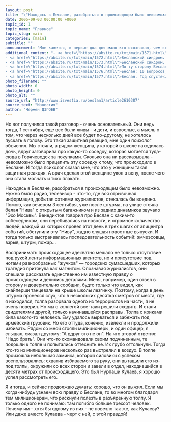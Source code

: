 ```yaml
---
layout: post
title: "\"Находясь в Беслане, разобраться в происходящем было невозможно\""
date: 2005-09-03 00:00:00 +0000
topic_id: 1
topic_name: "Главное"
topic_slug: main
categories: [main]
subtitle: ""
announcement: "Мне кажется, в первые два дня мало кто осознавал, чем все закончится. То есть тот, кто пытался рассуждать логически, должен был, наверное, понимать, что боевики требуют не мешок с деньгами и что мало у людей шансов выйти из этой школы живыми. Я вот помню, как в первый день захвата стоял в компании нескольких журналистов и чиновников осетинского правительства, и вдруг разговор у нас зашел о футболе. Черта бы он нам сдался?"
additional_content: "- <a href=\"https://absite.ru/txt/main/1571.html\">Бесланский синдром. Часть 1. Зависть</a>
- <a href=\"https://absite.ru/txt/main/1572.html\">Бесланский синдром. Часть 2. Одержимость</a>
- <a href=\"https://absite.ru/txt/main/1573.html\">Бесланский синдром. Часть 3. Ненависть</a>
- <a href=\"https://absite.ru/txt/main/1574.html\">По ту сторону Беслана. География теракта</a>
- <a href=\"https://absite.ru/txt/main/1576.html\">Беслан: 10 вопросов, на которые нет ответов</a>
- <a href=\"https://absite.ru/txt/main/1577.html\">Беслан. Год спустя</a>"
photo_filename: ""
photo_width: 0
photo_height: 0
photo_alt: ""
source_url: "http://www.izvestia.ru/beslan1/article2610387"
source_text: "Известия"
author: "Чермен ДЗГОЕВ"
---
```

Но вот получился такой разговор - очень основательный. Они ведь тогда, 1 сентября, еще все были живы - и дети, и взрослые, а мысль о том, что через несколько дней все будет по-другому, не хотелось пускать в голову. Это такая защитная реакция, мне один психолог объяснил. Мы стояли, а рядом женщина, у которой в школе находилась дочь, вдруг заговорила про какую-то соседку, которая мотается туда-сюда в Горячеводск за покупками. Сколько она ни рассказывала - невозможно было прицепить эту соседку к тому, что происходило в Беслане. И тогда психолог сказал мне, что это у женщины такая защитная реакция. А врач сделал этой женщине укол в вену, после чего она стала молчать и тихо плакать.

Находясь в Беслане, разобраться в происходящем было невозможно. Нужно было радио, телевизор - что-то, где вся отрывочная информация, добытая сотнями журналистов, стекалась бы воедино. Помню, как вечером 3 сентября, уже после штурма, на улице стояла белая "Нива" с открытым багажником и из задних динамиков звучало "Эхо Москвы". Венедиктов говорил про Беслан с каким-то собеседником, они перебивались на новости, и огромное количество людей, каждый из которых провел этот день в трех шагах от эпицентра событий, обступили эту "Ниву", жадно слушая новостные выпуски. И тогда только выстраивалась последовательность событий: эмчеэсовцы, взрыв, штурм, пожар...

Воспринимать происходящее адекватно мешало не только отсутствие под рукой ленты информационных агентств, но и присутствие под ногами разнообразных "жучков" &mdash; городских сумасшедших, которых трагедия притянула как магнитом. Опознавая журналистов, они спешили рассказать единственно им известную правду о происходящем и делились деталями. Меня, например, один отвел в сторону и доверительно сообщил, будто только что видел, как снайперши танцевали на крыше школы лезгинку. Поэтому, когда в день штурма пронесся слух, что в нескольких десятках метров от места, где я находился, толпа разорвала одного из террористов на части, я не очень поверил. Но мы с коллегой все-таки решили сходить. И стали свидетелями другой, только начинавшейся расправы. Толпа с криками била какого-то человека. Ему удалось вырваться и забежать под армейский грузовик. Но его оттуда, конечно, извлекли и продолжили избивать. Рядом со мной стояли милиционеры, и один офицер, я слышал, сказал другому: "А вдруг это не он". На что второй ответил: "Надо брать". Они что-то скомандовали своим подчиненным, те подошли к толпе и попытались оттеснить ее. Их грубо оттолкнули. Тогда кто-то из милиционеров несколько раз выстрелил в воздух. В толпе произошла небольшая заминка, которой силовики с успехом воспользовались: схватив избиваемого за руку, они вытащили его из-под толпы, окружили со всех сторон и завели в отдел, находившийся в десяти метрах от происходящего. Это был Нурпаши Кулаев, я хорошо успел рассмотреть его.

Я и тогда, и сейчас продолжаю думать: хорошо, что он выжил. Если мы когда-нибудь узнаем всю правду о Беслане, то во многом благодаря тем милиционерам, что рискнули полезть в разъяренную толпу. Я только одного не понимаю: там погибло больше трехсот человек. Почему им - хотя бы одному из них - не повезло так же, как Кулаеву? Или даже вместо Кулаева - черт с ней, с этой правдой!
